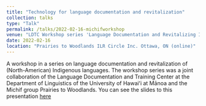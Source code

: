 ```yaml
---
title: "Technology for language documentation and revitalization"
collection: talks
type: "Talk"
permalink: /talks/2022-02-16-michifworkshop
venue: "LDTC Workshop series 'Language Documentation and Revitalizing Indigenous Languages"
date: 2022-02-16
location: "Prairies to Woodlands ILR Circle Inc. Ottawa, ON (online)"
---
```



A workshop in a series on language documentation and revitalization of (North-American) Indigenous languages. The workshop series was a joint collaboration of the Language Documentation and Training Center at the Department of Linguistics of the University of Hawaiʻi at Mānoa and the Michif group Prairies to Woodlands. You can see the slides to this presentation [here](https://docs.google.com/presentation/d/1uHORYMkho8CXkPb2DNfDEEDzkJ3OV82e/edit#slide=id.p1)
